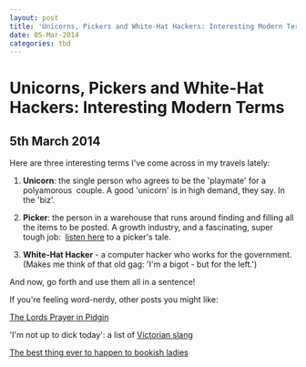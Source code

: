 ```yaml
---
layout: post
title: 'Unicorns, Pickers and White-Hat Hackers: Interesting Modern Terms'
date: 05-Mar-2014
categories: tbd
---
```


# Unicorns, Pickers and White-Hat Hackers: Interesting Modern Terms

## 5th March 2014

Here are three interesting terms I've come across in my travels lately:

1. **Unicorn**: the single person who agrees to be the 'playmate' for a polyamorous  couple. A good 'unicorn' is in high demand,   they say. In the 'biz'.

2. **Picker**: the person in a warehouse that runs around finding and filling all the items to be posted. A growth industry,   and a fascinating, super tough job:  <a href="http://www.radiolab.org/story/brown-box/">listen here</a> to a picker's tale.

3. **White-Hat Hacker** - a computer hacker who works for the government. (Makes me think of that old gag: 'I'm a bigot - but for the left.')

And now, go forth and use them all in a sentence!

If you're feeling word-nerdy, other posts you might like:

<a href="http://mogantosh.com/the-lords-prayer-in-pidgin-a-little-random-goodness/">The Lords Prayer in Pidgin</a>

'I'm not up to dick today': a list of <a href="http://mogantosh.com/im-not-up-to-dick-today/">Victorian slang</a>

<a href="http://mogantosh.com/im-not-up-to-dick-today/">The best thing ever to happen to bookish ladies</a>
